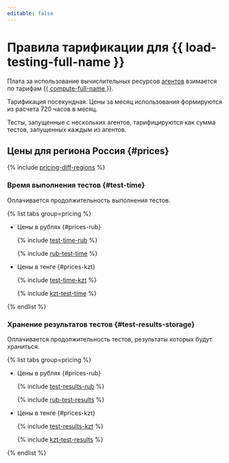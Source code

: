 ```yaml
---
editable: false
---
```


# Правила тарификации для {{ load-testing-full-name }}



Плата за использование вычислительных ресурсов [агентов](concepts/agent.md) взимается по тарифам [{{ compute-full-name }}](../compute/pricing.md).

Тарификация посекундная. Цены за месяц использования формируются из расчета 720 часов в месяц. 

Тесты, запущенные с нескольких агентов, тарифицируются как сумма тестов, запущенных каждым из агентов.

## Цены для региона Россия {#prices}


{% include [pricing-diff-regions](../_includes/pricing-diff-regions.md) %}


### Время выполнения тестов {#test-time}

Оплачивается продолжительность выполнения тестов.


{% list tabs group=pricing %}

- Цены в рублях {#prices-rub}

  {% include [test-time-rub](../_pricing/load-testing/test-time-rub.md) %}

  {% include [rub-test-time](../_pricing_examples/load-testing/rub-test-time.md) %}

- Цены в тенге {#prices-kzt}

  {% include [test-time-kzt](../_pricing/load-testing/test-time-kzt.md) %}

  {% include [kzt-test-time](../_pricing_examples/load-testing/kzt-test-time.md) %}

{% endlist %}



### Хранение результатов тестов {#test-results-storage}

Оплачивается продолжительность тестов, результаты которых будут храниться.


{% list tabs group=pricing %}

- Цены в рублях {#prices-rub}

  {% include [test-results-rub](../_pricing/load-testing/test-results-rub.md) %}

  {% include [rub-test-results](../_pricing_examples/load-testing/rub-test-results.md) %}

- Цены в тенге {#prices-kzt}

  {% include [test-results-kzt](../_pricing/load-testing/test-results-kzt.md) %}

  {% include [kzt-test-results](../_pricing_examples/load-testing/kzt-test-results.md) %}

{% endlist %}


